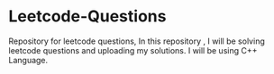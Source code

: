 # Leetcode-Questions
Repository for leetcode questions, In this repository , I will be solving leetcode questions and uploading my solutions. I will be using C++ Language.
